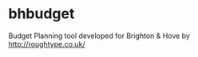 bhbudget
========

Budget Planning tool developed for Brighton &amp; Hove by http://roughtype.co.uk/